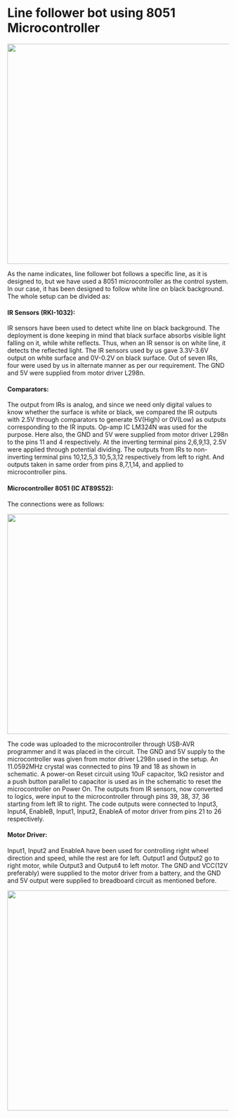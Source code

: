 # Line follower bot using 8051 Microcontroller

<p align="center">
  <img width="650" height="500" src="https://user-images.githubusercontent.com/32802845/54489921-628bac00-48d7-11e9-8de6-ece69e4cb6e1.png">
</p>

 As the name indicates, line follower bot follows a specific line, as it is designed to,
but we have used a 8051 microcontroller as the control system.
In our case, it has been designed to follow white line on black background. The whole setup can be divided as:

#### IR Sensors (RKI-1032):

IR sensors have been used to detect white line on black background. The deployment is done keeping in mind that black surface absorbs visible light falling on it, while white reflects. Thus, when an IR sensor is on white line, it detects the reflected light.
The IR sensors used by us gave 3.3V-3.6V output on white surface and 0V-0.2V on black surface. Out of seven IRs, four were used by us in alternate manner as per our requirement.
The GND and 5V were supplied from motor driver L298n.

#### Comparators:

The output from IRs is analog, and since we need only digital values to know whether the surface is white or black, we compared the IR outputs with 2.5V through comparators to generate 5V(High) or 0V(Low) as outputs corresponding to the IR inputs.
Op-amp IC LM324N was used for the purpose.
Here also, the GND and 5V were supplied from motor driver L298n to the pins 11 and 4 respectively.
At the inverting terminal pins 2,6,9,13, 2.5V were applied through potential dividing. 
The outputs from IRs to non-inverting terminal pins 10,12,5,3 10,5,3,12 respectively from left to right.
And outputs taken in same order from pins 8,7,1,14, and applied to microcontroller pins.

#### Microcontroller 8051 (IC AT89S52):

The connections were as follows:

 <p align="center">
  <img width="650" height="500" src="https://user-images.githubusercontent.com/32802845/54489932-6dded780-48d7-11e9-91a4-f2548cda10ec.png">
</p>

The code was uploaded to the microcontroller through USB-AVR programmer and it was placed in the circuit.
The GND and 5V supply to the microcontroller was given from motor driver L298n used in the setup.
An 11.0592MHz  crystal was connected to pins 19 and 18 as shown in schematic.
A power-on Reset circuit using 10uF capacitor, 1kΩ resistor and a push button parallel to capacitor is used as in the schematic to reset the microcontroller on Power On.
The outputs from IR sensors, now converted to logics, were input to the microcontroller through pins 39, 38, 37, 36 starting from left IR to right.
The code outputs were connected to Input3, Input4, EnableB,  Input1, Input2, EnableA of motor driver from pins 21 to 26 respectively.

#### Motor Driver:

Input1, Input2 and EnableA have been used for controlling right wheel direction and speed, while the rest are for left.
Output1 and Output2 go to right motor, while Output3 and Output4 to left motor.
The GND and VCC(12V preferably) were supplied to the motor driver from a battery, and the GND and 5V output were supplied to breadboard circuit as mentioned before.
 
<p align="center">
  <img width="750" height="500" src="https://user-images.githubusercontent.com/32802845/54490116-13df1180-48d9-11e9-9920-ac58a92a6650.jpg">
</p>
